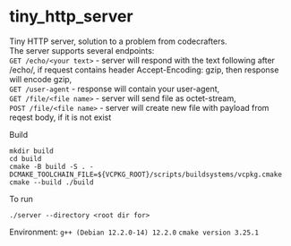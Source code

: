 # tiny_http_server

Tiny HTTP server, solution to a problem from codecrafters.  
The server supports several endpoints:  
`GET /echo/<your text>` - server will respond with the text following after /echo/, if request contains header Accept-Encoding: gzip, then response will encode gzip,  
`GET /user-agent` - response will contain your user-agent,  
`GET /file/<file name>`  - server will send file as octet-stream,  
`POST /file/<file name>` - server will create new file with payload from reqest body, if it is not exist  

Build
```
mkdir build
cd build
cmake -B build -S . -DCMAKE_TOOLCHAIN_FILE=${VCPKG_ROOT}/scripts/buildsystems/vcpkg.cmake
cmake --build ./build
```

To run
```
./server --directory <root dir for>
```  
Environment:
`g++ (Debian 12.2.0-14) 12.2.0`
`cmake version 3.25.1`